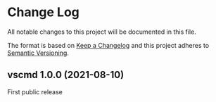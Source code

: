 ﻿<!--
Copyright Glen Knowles 2025.
Distributed under the Boost Software License, Version 1.0.
-->

# Change Log

All notable changes to this project will be documented in this file.

The format is based on [Keep a Changelog](http://keepachangelog.com) and this
project adheres to [Semantic Versioning](http://semver.org).

## vscmd 1.0.0 (2021-08-10)
First public release
